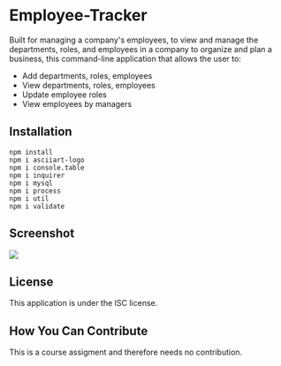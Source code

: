# Employee-Tracker
Built for managing a company's employees, to view and manage the departments, roles, and employees in a company to organize and plan a business, this command-line application that allows the user to:<br>
* Add departments, roles, employees<br>
* View departments, roles, employees<br>
* Update employee roles<br>
* View employees by managers<br>

## Installation 
```npm install```<br>
```npm i asciiart-logo```<br>
```npm i console.table```<br>
```npm i inquirer```<br>
```npm i mysql```<br>
```npm i process```<br>
```npm i util```<br>
```npm i validate```<br>

## Screenshot
<img src="screenshot.jpg"/>

## License
This application is under the ISC license.

## How You Can Contribute
This is a course assigment and therefore needs no contribution.
